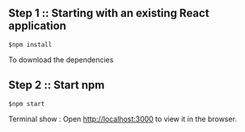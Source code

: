 ## Step 1 :: Starting with an existing React application
```
$npm install
```
To download the dependencies

## Step 2 :: Start npm
```
$npm start
```
Terminal show : Open [http://localhost:3000](http://localhost:3000) to view it in the browser.
